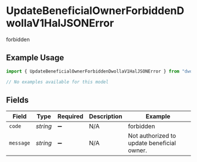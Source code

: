 # UpdateBeneficialOwnerForbiddenDwollaV1HalJSONError

forbidden

## Example Usage

```typescript
import { UpdateBeneficialOwnerForbiddenDwollaV1HalJSONError } from "dwolla-typescript/models/errors";

// No examples available for this model
```

## Fields

| Field                                      | Type                                       | Required                                   | Description                                | Example                                    |
| ------------------------------------------ | ------------------------------------------ | ------------------------------------------ | ------------------------------------------ | ------------------------------------------ |
| `code`                                     | *string*                                   | :heavy_minus_sign:                         | N/A                                        | forbidden                                  |
| `message`                                  | *string*                                   | :heavy_minus_sign:                         | N/A                                        | Not authorized to update beneficial owner. |